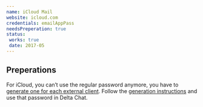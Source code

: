 ```yaml
---
name: iCloud Mail
website: icloud.com
credentials: emailAppPass
needsPreperation: true
status:
 works: true
 date: 2017-05
---
```


## Preperations

For iCloud, you can’t use the regular password anymore, you have to [generate one for each external client](https://support.apple.com/en-gb/HT204397). Follow the [generation instructions](https://support.apple.com/en-us/HT202304) and use that password in Delta Chat.